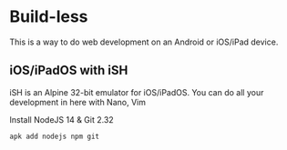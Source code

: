 # Build-less

This is a way to do web development on an Android or iOS/iPad device.

## iOS/iPadOS with iSH

iSH is an Alpine 32-bit emulator for iOS/iPadOS. You can do all your development in here with Nano, Vim

Install NodeJS 14 & Git 2.32

    apk add nodejs npm git




